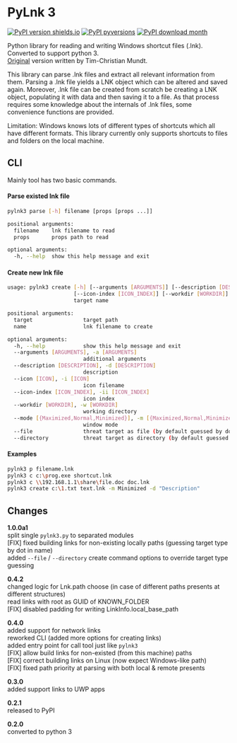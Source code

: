 # PyLnk 3

[![PyPI version shields.io](https://img.shields.io/pypi/v/pylnk3.svg)](https://pypi.python.org/pypi/pylnk3/)
[![PyPI pyversions](https://img.shields.io/pypi/pyversions/pylnk3.svg)](https://pypi.python.org/pypi/pylnk3/)
[![PyPI download month](https://img.shields.io/pypi/dm/pylnk3.svg)](https://pypi.python.org/pypi/pylnk3/)

Python library for reading and writing Windows shortcut files (.lnk).  
Converted to support python 3.  
[Original](https://sourceforge.net/p/pylnk/code/HEAD/tree/trunk/pylnk.py) version written by Tim-Christian Mundt.  

This library can parse .lnk files and extract all relevant information from
them. Parsing a .lnk file yields a LNK object which can be altered and saved
again. Moreover, .lnk file can be created from scratch be creating a LNK
object, populating it with data and then saving it to a file. As that
process requires some knowledge about the internals of .lnk files, some
convenience functions are provided.

Limitation: Windows knows lots of different types of shortcuts which all have
different formats. This library currently only supports shortcuts to files and
folders on the local machine.

## CLI

Mainly tool has two basic commands.

#### Parse existed lnk file

```sh
pylnk3 parse [-h] filename [props [props ...]]

positional arguments:
  filename    lnk filename to read
  props       props path to read

optional arguments:
  -h, --help  show this help message and exit
```

#### Create new lnk file

```sh
usage: pylnk3 create [-h] [--arguments [ARGUMENTS]] [--description [DESCRIPTION]] [--icon [ICON]]
                     [--icon-index [ICON_INDEX]] [--workdir [WORKDIR]] [--mode [{Maximized,Normal,Minimized}]]
                     target name

positional arguments:
  target                target path
  name                  lnk filename to create

optional arguments:
  -h, --help            show this help message and exit
  --arguments [ARGUMENTS], -a [ARGUMENTS]
                        additional arguments
  --description [DESCRIPTION], -d [DESCRIPTION]
                        description
  --icon [ICON], -i [ICON]
                        icon filename
  --icon-index [ICON_INDEX], -ii [ICON_INDEX]
                        icon index
  --workdir [WORKDIR], -w [WORKDIR]
                        working directory
  --mode [{Maximized,Normal,Minimized}], -m [{Maximized,Normal,Minimized}]
                        window mode
  --file                threat target as file (by default guessed by dot in target)
  --directory           threat target as directory (by default guessed by dot in target)
```

#### Examples
```sh
pylnk3 p filename.lnk
pylnk3 c c:\prog.exe shortcut.lnk
pylnk3 c \\192.168.1.1\share\file.doc doc.lnk
pylnk3 create c:\1.txt text.lnk -m Minimized -d "Description"
```

## Changes

**1.0.0a1**  
split single `pylnk3.py` to separated modules  
[FIX] fixed building links for non-existing locally paths (guessing target type by dot in name)  
added `--file` / `--directory` create command options to override target type guessing  

**0.4.2**  
changed logic for Lnk.path choose (in case of different paths presents at different structures)  
read links with root as GUID of KNOWN_FOLDER  
[FIX] disabled padding for writing LinkInfo.local_base_path  

**0.4.0**  
added support for network links  
reworked CLI (added more options for creating links)  
added entry point for call tool just like `pylnk3`  
[FIX] allow build links for non-existed (from this machine) paths  
[FIX] correct building links on Linux (now expect Windows-like path)  
[FIX] fixed path priority at parsing with both local & remote presents  

**0.3.0**  
added support links to UWP apps  

**0.2.1**  
released to PyPI  

**0.2.0**  
converted to python 3  
